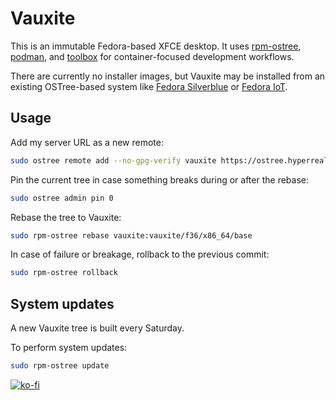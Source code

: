 # Vauxite

This is an immutable Fedora-based XFCE desktop. It uses [rpm-ostree](https://coreos.github.io/rpm-ostree/), [podman](https://podman.io/), and [toolbox](https://containertoolbx.org/) for container-focused development workflows.

There are currently no installer images, but Vauxite may be installed from an existing OSTree-based system like [Fedora Silverblue](https://silverblue.fedoraproject.org/) or [Fedora IoT](https://getfedora.org/en/iot/).

## Usage

Add my server URL as a new remote:

```bash
sudo ostree remote add --no-gpg-verify vauxite https://ostree.hyperreal.coffee
```

Pin the current tree in case something breaks during or after the rebase:

```bash
sudo ostree admin pin 0
```

Rebase the tree to Vauxite:

```bash
sudo rpm-ostree rebase vauxite:vauxite/f36/x86_64/base

```

In case of failure or breakage, rollback to the previous commit:

```bash
sudo rpm-ostree rollback
```

## System updates

A new Vauxite tree is built every Saturday.

To perform system updates:

```bash
sudo rpm-ostree update
```

[![ko-fi](https://ko-fi.com/img/githubbutton_sm.svg)](https://ko-fi.com/N4N2CT2JG)
